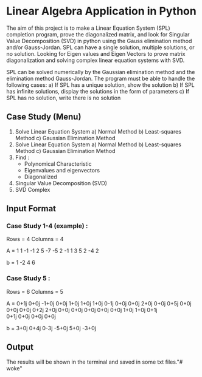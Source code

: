 # Linear Algebra Application in Python
The aim of this project is to make a Linear Equation System (SPL) completion program,
prove the diagonalized matrix, and look for Singular Value Decomposition (SVD) in python 
using the Gauss elimination method and/or Gauss-Jordan. SPL can have a single solution, 
multiple solutions, or no solution. Looking for Eigen values and Eigen Vectors to prove
matrix diagonalization and solving complex linear equation systems with SVD.

SPL can be solved numerically by the Gaussian elimination method and the elimination
method Gauss-Jordan. The program must be able to handle the following cases:
a) If SPL has a unique solution, show the solution
b) If SPL has infinite solutions, display the solutions in the form of parameters
c) If SPL has no solution, write there is no solution

## Case Study (Menu)
1. Solve Linear Equation System 
   a) Normal Method
   b) Least-squares Method
   c) Gaussian Elimination Method
2. Solve Linear Equation System 
   a) Normal Method
   b) Least-squares Method
   c) Gaussian Elimination Method
3. Find :
   - Polynomical Characteristic
   - Eigenvalues and eigenvectors
   - Diagonalized
4. Singular Value Decomposition (SVD)
5. SVD Complex

## Input Format
### Case Study 1-4 (example) :
Rows = 4
Columns = 4

A = 
1 1 -1 -1
2 5 -7 -5
2 -1 1 3
5 2 -4 2

b = 
1 -2 4 6

### Case Study 5 :
Rows = 6
Columns = 5

A = 
0+1j 0+0j -1+0j 0+0j 1+0j
1+0j 1+0j 0-1j 0+0j 0+0j
2+0j 0+0j 0+5j 0+0j 0+0j
0+0j 0+2j 2+0j 0+0j 0+0j
0+0j 0+0j 0+0j 1+0j 1+0j
0+1j 0+1j 0+0j 0+0j 0+0j

b = 
3+0j 0+4j 0-3j -5+0j 5+0j -3+0j

## Output 
The results will be shown in the terminal and saved in some txt files."# woke" 
